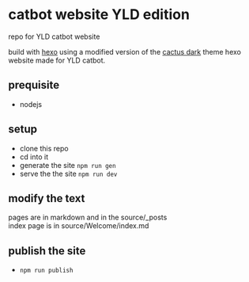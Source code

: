 # catbot website YLD edition

repo for YLD catbot website

build with [hexo][1] using a modified version of the [cactus dark][2] theme hexo website made for YLD catbot.

## prequisite

- nodejs

## setup

- clone this repo
- cd into it
- generate the site ```npm run gen```
- serve the the site ```npm run dev```

## modify the text

pages are in markdown and in the source/_posts  
index page is in source/Welcome/index.md

## publish the site
- ```npm run publish```


[1]: [https://hexo.io]
[2]: [https://github.com/probberechts/cactus-dark]
